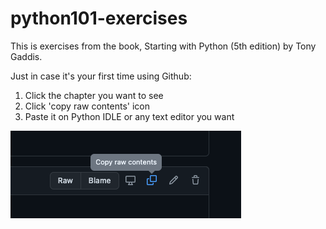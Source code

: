 # python101-exercises

This is exercises from the book, Starting with Python (5th edition) by Tony Gaddis.

Just in case it's your first time using Github:
1. Click the chapter you want to see
2. Click 'copy raw contents' icon
3. Paste it on Python IDLE or any text editor you want


![alt text](https://raw.githubusercontent.com/lisanam/python101-exercises/master/copy_raw_contents_icon.png)